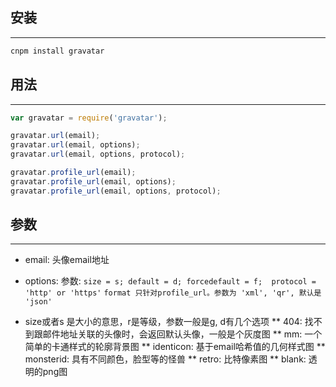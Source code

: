 ## 安装
***

```bash
cnpm install gravatar
```

## 用法
***

```javascript
var gravatar = require('gravatar');

gravatar.url(email);
gravatar.url(email, options);
gravatar.url(email, options, protocol);

gravatar.profile_url(email);
gravatar.profile_url(email, options);
gravatar.profile_url(email, options, protocol);
```

## 参数
***

* email: 头像email地址
* options: 参数:
`size = s; default = d; forcedefault = f;  protocol = 'http' or 'https'`
`format 只针对profile_url。参数为 'xml', 'qr', 默认是 'json'`


* size或者s 是大小的意思，r是等级，参数一般是g, d有几个选项
** 404: 找不到跟邮件地址关联的头像时，会返回默认头像，一般是个灰度图
** mm: 一个简单的卡通样式的轮廓背景图
** identicon: 基于email哈希值的几何样式图
** monsterid: 具有不同颜色，脸型等的怪兽
** retro: 比特像素图
** blank: 透明的png图
